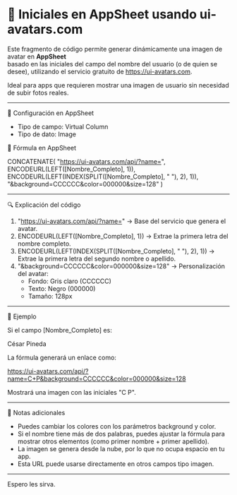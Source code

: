 
# 🧩 Iniciales en AppSheet usando ui-avatars.com

Este fragmento de código permite generar dinámicamente una imagen de avatar en **AppSheet**  
basado en las iniciales del campo del nombre del usuario (o de quien se desee), utilizando el servicio gratuito de https://ui-avatars.com.

Ideal para apps que requieren mostrar una imagen de usuario sin necesidad de subir fotos reales.

---

📌 Configuración en AppSheet

- Tipo de campo: Virtual Column  
- Tipo de dato: Image  

🧪 Fórmula en AppSheet

CONCATENATE(
  "https://ui-avatars.com/api/?name=",
  ENCODEURL(LEFT([Nombre_Completo], 1)),
  ENCODEURL(LEFT(INDEX(SPLIT([Nombre_Completo], " "), 2), 1)),
  "&background=CCCCCC&color=000000&size=128"
)

---

🔍 Explicación del código

1. "https://ui-avatars.com/api/?name=" → Base del servicio que genera el avatar.  
2. ENCODEURL(LEFT([Nombre_Completo], 1)) → Extrae la primera letra del nombre completo.  
3. ENCODEURL(LEFT(INDEX(SPLIT([Nombre_Completo], " "), 2), 1)) → Extrae la primera letra del segundo nombre o apellido.  
4. "&background=CCCCCC&color=000000&size=128" → Personalización del avatar:
   - Fondo: Gris claro (CCCCCC)
   - Texto: Negro (000000)
   - Tamaño: 128px

---

🎯 Ejemplo

Si el campo [Nombre_Completo] es:

César Pineda

La fórmula generará un enlace como:

https://ui-avatars.com/api/?name=C+P&background=CCCCCC&color=000000&size=128

Mostrará una imagen con las iniciales "C P".

---

📝 Notas adicionales

- Puedes cambiar los colores con los parámetros background y color.  
- Si el nombre tiene más de dos palabras, puedes ajustar la fórmula para mostrar otros elementos (como primer nombre + primer apellido).  
- La imagen se genera desde la nube, por lo que no ocupa espacio en tu app.  
- Esta URL puede usarse directamente en otros campos tipo imagen.  

---
Espero les sirva.
